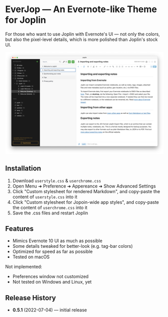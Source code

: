 # EverJop — An Evernote-like Theme for Joplin

For those who want to use Joplin with Evernote's UI — not only the colors, but also the pixel-level details, which is more polished than Joplin's stock UI.

![screenshot1](screenshots/screenshot1.png)

## Installation

1. Download `userstyle.css` & `userchrome.css`
2. Open Menu ➜ Preference ➜ Appereance ➜ Show Advanced Settings
3. Click "Custom stylesheet for rendered Markdown", and copy-paste the content of `userstyle.css` into it
4. Click "Custom stylesheet for Jopoin-wide app styles", and copy-paste the content of `userchrome.css` into it
5. Save the .css files and restart Joplin

## Features

- Mimics Evernote 10 UI as much as possible
- Some details tweaked for better-look (e.g. tag-bar colors)
- Optimized for speed as far as possible
- Tested on macOS

Not implemented:

- Preferences window not customized
- Not tested on Windows and Linux, yet

## Release History

- **0.5.1** (2022-07-04) — initial release